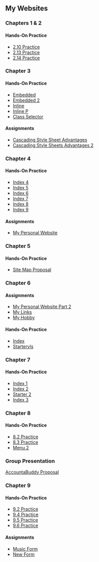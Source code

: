 <h2>My Websites</h2>
<h3>Chapters 1 & 2</h3>
<h4>Hands-On Practice</h4>
  <ul>
    <li><a href="https://github.com/ejarredondo/Web-Development-Assignments/blob/main/E_Arredondo_2.10_practice.html">2.10 Practice</a></li>
    <li><a href="https://github.com/ejarredondo/Web-Development-Assignments/blob/main/E_Arredondo_2.13_practice.html">2.13 Practice</a></li>
    <li><a href="https://github.com/ejarredondo/Web-Development-Assignments/blob/main/E_Arredondo_2.14_practice.html">2.14 Practice</a></li>
  </ul>
<h3>Chapter 3</h3>
<h4>Hands-On Practice</h4>
  <ul>
    <li><a href="https://github.com/ejarredondo/Web-Development-Assignments/blob/main/embedded.html">Embedded</a></li>
    <li><a href="https://github.com/ejarredondo/Web-Development-Assignments/blob/main/embedded1.html">Embedded 2</a></li>
    <li><a href="https://github.com/ejarredondo/Web-Development-Assignments/blob/main/inline.html">Inline</a></li>
    <li><a href="https://github.com/ejarredondo/Web-Development-Assignments/blob/main/inlinep.html">Inline P</a></li>
    <li><a href="https://github.com/ejarredondo/Web-Development-Assignments/blob/main/class_selector.html">Class Selector</a></li>
  </ul>
<h4>Assignments</h4>
  <ul>
    <li><a href="https://github.com/ejarredondo/Web-Development-Assignments/blob/main/advantage.html">Cascading Style Sheet Advantages</a></li>
    <li><a href="https://github.com/ejarredondo/Web-Development-Assignments/blob/main/advantage2.html">Cascading Style Sheets Advantages 2</a></li>
  </ul>
<h3>Chapter 4</h3>
<h4>Hands-On Practice</h4>
  <ul>
    <li><a href="https://github.com/ejarredondo/Web-Development-Assignments/blob/main/index4.html">Index 4</a></li>
    <li><a href="https://github.com/ejarredondo/Web-Development-Assignments/blob/main/index5.html">Index 5</a></li>
    <li><a href="https://github.com/ejarredondo/Web-Development-Assignments/blob/main/index6.html">Index 6</a></li>
    <li><a href="https://github.com/ejarredondo/Web-Development-Assignments/blob/main/index7.html">Index 7</a></li>
    <li><a href="https://github.com/ejarredondo/Web-Development-Assignments/blob/main/index8.html">Index 8</a></li>
    <li><a href="https://github.com/ejarredondo/Web-Development-Assignments/blob/main/index9.html">Index 9</a></li>
  </ul>
<h4>Assignments</h4>
  <ul>
    <li><a href="https://github.com/ejarredondo/Web-Development-Assignments/blob/main/Arredondo.html">My Personal Website</a></li>
  </ul>
<h3>Chapter 5</h3>
<h4>Hands-On Practice</h4>
  <ul>
    <li><a href="https://github.com/ejarredondo/Web-Development-Assignments/blob/main/sitemap.html.pptx">Site Map Proposal</a></li>
  </ul>
<h3>Chapter 6</h3>
<h4>Assignments</h4>
  <ul>
    <li><a href="https://github.com/ejarredondo/Web-Development-Assignments/blob/main/Arredondo.html">My Personal Website Part 2</a></li>
    <li><a href="https://github.com/ejarredondo/Web-Development-Assignments/blob/main/myhobby.html">My Links</a></li>
    <li><a href="https://github.com/ejarredondo/Web-Development-Assignments/blob/main/myhobby.html">My Hobby</a></li>
  </ul>
<h4>Hands-On Practice</h4>
  <ul>
    <li><a href="[https://github.com/ejarredondo/Web-Development-Assignments/blob/main/index.html](https://github.com/ejarredondo/Web-Development-Assignments/blob/main/index.html)">Index</a></li>
    <li><a href="[https://github.com/ejarredondo/Web-Development-Assignments/blob/main/starteryls.html](https://github.com/ejarredondo/Web-Development-Assignments/blob/main/starteryls.html)">Starteryls</a></li>
  </ul>
<h3>Chapter 7</h3>
<h4>Hands-On Practice</h4>
  <ul>
    <li><a href="https://github.com/ejarredondo/Web-Development-Assignments/blob/main/index1.html">Index 1</a></li>
    <li><a href="https://github.com/ejarredondo/Web-Development-Assignments/blob/main/index2.html">Index 2</a></li>
    <li><a href="https://github.com/ejarredondo/Web-Development-Assignments/blob/main/starter2.html">Starter 2</a></li>
    <li><a href="https://github.com/ejarredondo/Web-Development-Assignments/blob/main/index3.html">Index 3</a></li>
  </ul>
<h3>Chapter 8</h3>
<h4>Hands-On Practice</h4>
  <ul>
    <li><a href="https://github.com/ejarredondo/Web-Development-Assignments/blob/main/8.2_practice.html">8.2 Practice</a></li>
    <li><a href="https://github.com/ejarredondo/Web-Development-Assignments/blob/main/8.3_practice.html">8.3 Practice</a></li>
    <li><a href="https://github.com/ejarredondo/Web-Development-Assignments/blob/main/menu2.html">Menu 2</a></li>
  </ul>
<h3>Group Presentation</h3>
<p><a href="https://github.com/ejarredondo/Web-Development-Assignments/blob/main/Web%20Dev%20Project%20Proposal.pptx">AccountaBuddy Proposal</a></p>
<h3>Chapter 9</h3>
<h4>Hands-On Practice</h4>
  <ul>
    <li><a href="https://github.com/ejarredondo/Web-Development-Assignments/blob/main/form2.html">9.2 Practice</a></li>
    <li><a href="https://github.com/ejarredondo/Web-Development-Assignments/blob/main/form5.html">9.4 Practice</a></li>
    <li><a href="https://github.com/ejarredondo/Web-Development-Assignments/blob/main/contact.html">9.5 Practice</a></li>
    <li><a href="https://github.com/ejarredondo/Web-Development-Assignments/blob/main/form6.html">9.6 Practice</a></li>
  </ul>
<h4>Assignments</h4>
  <ul>
    <li><a href="https://github.com/ejarredondo/Web-Development-Assignments/blob/main/musicform.html">Music Form</a></li>
    <li><a href="https://github.com/ejarredondo/Web-Development-Assignments/blob/main/newform.html">New Form</a></li>
  </ul>
